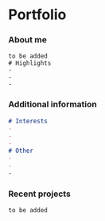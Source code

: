 # Portfolio

### About me
```
to be added
# Highlights
- 
- 
- 
```
### Additional information

```markdown
# Interests
- 
- 
- 
# Other
- 
- 
-
```
### Recent projects
```
to be added
```
